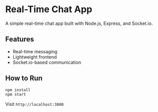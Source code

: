 # Real-Time Chat App

A simple real-time chat app built with Node.js, Express, and Socket.io.

## Features
- Real-time messaging
- Lightweight frontend
- Socket.io-based communication

## How to Run
```bash
npm install
npm start
```

Visit `http://localhost:3000`

